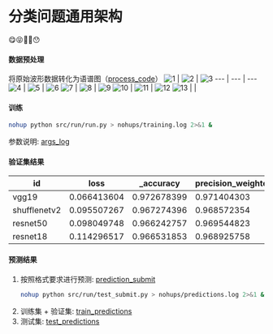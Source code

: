 # 分类问题通用架构
😋😝🥸🫠😯

#### 数据预处理
将原始波形数据转化为语谱图（[process_code](src/dataloader/preprocess.py)）
![1](figures/spectrogram/1.png) | ![2](figures/spectrogram/2.png) | ![3](figures/spectrogram/3.png)
--- | --- | ---
![4](figures/spectrogram/4.png) | ![5](figures/spectrogram/5.png) | ![6](figures/spectrogram/6.png)
![7](figures/spectrogram/7.png) | ![8](figures/spectrogram/8.png) | ![9](figures/spectrogram/9.png)
![10](figures/spectrogram/10.png) | ![11](figures/spectrogram/11.png) | ![12](figures/spectrogram/12.png)
![13](figures/spectrogram/10.png) |  | 
#### 训练
```bash
nohup python src/run/run.py > nohups/training.log 2>&1 &
```
参数说明: [args_log](configs/get_args.py)

#### 验证集结果
| id           | loss        | _accuracy   | precision_weighted | precision_macro | precision_micro | recall_weighted | recall_macro | recall_micro | f1_weighted | f1_macro    | f1_micro    | _seed | criterion_name                | classifier_params_input_dim | classifier_params_dropout_rate | learning_rate_visual | learning_rate_other | weight_decay_visual | weight_decay_other | _batch_size |
|--------------|-------------|-------------|--------------------|-----------------|-----------------|-----------------|--------------|--------------|-------------|-------------|-------------|-------|-------------------------------|-----------------------------|--------------------------------|----------------------|---------------------|---------------------|--------------------|-------------|
| vgg19        | 0.066413604 | 0.972678399 | 0.971404303        | 0.958877132     | 0.970452447     | 0.970452447     | 0.954976741  | 0.970452447  | 0.970439361 | 0.956126703 | 0.970452447 | 1     | ASLSingleLabel | 25088                       | 0.1                            | 0.0001               | 0.007               | 0.004               | 0.002              | 256         |
| shufflenetv2 | 0.095507267 | 0.967274396 | 0.968572354        | 0.953265232     | 0.966874513     | 0.966874513     | 0.94848694   | 0.966874513  | 0.967098648 | 0.949349401 | 0.966874513 | 1     | ASLSingleLabel | 50176                       | 0.1                            | 0.0003               | 0.004               | 0.001               | 0.004              | 32          |
| resnet50     | 0.098049748 | 0.966242757 | 0.969544823        | 0.955430396     | 0.968546638     | 0.968546638     | 0.961476312  | 0.968546638  | 0.96858964  | 0.957352674 | 0.968546638 | 1     | ASLSingleLabel | 2048                        | 0.1                            | 0.0001               | 0.001               | 0.01                | 0.005              | 256         |
| resnet18     | 0.114296517 | 0.966531853 | 0.968925758        | 0.959056621     | 0.968185105     | 0.968185105     | 0.948541479  | 0.968185105  | 0.968102855 | 0.951582671 | 0.968185105 | 1     | ASLSingleLabel | 512                         | 0.1                            | 0.0001               | 0.003               | 0.004               | 0.003              | 256         |

#### 预测结果
1. 按照格式要求进行预测: [prediction_submit](src/run/test_submit.py)
    ```bash
    nohup python src/run/test_submit.py > nohups/predictions.log 2>&1 &
    ```
2. 训练集 + 验证集: [train_predictions](results/JHT/JHTModel/shufflenetv2_predictions_for_train_data.log)
3. 测试集: [test_predictions](results/JHT/JHTModel/shufflenetv2_predictions_for_test_data.log)